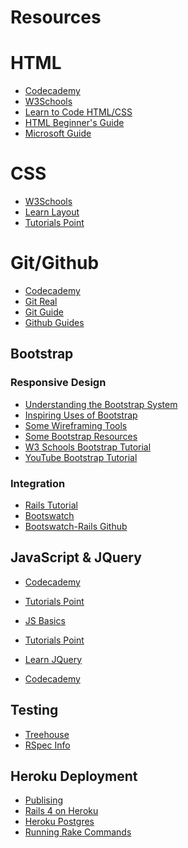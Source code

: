 # Resources

# HTML
- <a href="https://www.codecademy.com/learn/make-a-website">Codecademy</a>
- <a href="http://www.w3schools.com/">W3Schools</a>
- <a href="http://learn.shayhowe.com/html-css/">Learn to Code HTML/CSS</a>
- <a href="https://websitesetup.org/html-beginners-guide/">HTML Beginner's Guide</a>
- <a href="https://mva.microsoft.com/en-US/training-courses/html5-css3-fundamentals-development-for-absolute-beginners-14207?l=Y4COscFfB_7500115888">Microsoft Guide</a>


# CSS

- <a href="http://www.w3schools.com/css/css_intro.asp">W3Schools</a>
- <a href="http://learnlayout.com/">Learn Layout</a>
- <a href="https://www.tutorialspoint.com/css/">Tutorials Point</a>

# Git/Github

- <a href="https://www.codecademy.com/learn/learn-git">Codecademy</a>
- <a href="https://www.codeschool.com/courses/git-real">Git Real</a>
- <a href="http://rogerdudler.github.io/git-guide/">Git Guide</a>
- <a href="https://guides.github.com/">Github Guides</a>

## Bootstrap

### Responsive Design

- <a href="https://scotch.io/tutorials/understanding-the-bootstrap-3-grid-system">Understanding the Bootstrap System</a>
- <a href="http://expo.getbootstrap.com/">Inspiring Uses of Bootstrap</a>
- <a href="http://www.creativebloq.com/wireframes/top-wireframing-tools-11121302">Some Wireframing Tools</a>
- <a href="https://startbootstrap.com/bootstrap-resources/">Some Bootstrap Resources</a>
- <a href="http://www.w3schools.com/bootstrap/">W3 Schools Bootstrap Tutorial</a>
- <a href="https://www.youtube.com/watch?v=gqOEoUR5RHg">YouTube Bootstrap Tutorial</a>

### Integration

- <a href="https://www.railstutorial.org/book/filling_in_the_layout">Rails Tutorial</a>
- <a href="https://bootswatch.com/">Bootswatch</a>
- <a href="https://github.com/maxim/bootswatch-rails">Bootswatch-Rails Github</a>

## JavaScript & JQuery
- <a href="https://www.codecademy.com/learn/javascript">Codecademy</a>
- <a href="https://www.tutorialspoint.com/javascript/">Tutorials Point</a>
- <a href="https://developer.mozilla.org/en-US/docs/Learn/Getting_started_with_the_web/JavaScript_basics">JS Basics</a>

- <a href="http://www.tutorialspoint.com/jquery/">Tutorials Point</a>
- <a href="https://learn.jquery.com/">Learn JQuery</a>
- <a href="https://www.codecademy.com/learn/jquery">Codecademy</a>

## Testing

- <a href="http://blog.teamtreehouse.com/an-introduction-to-rspec">Treehouse</a>
- <a href="http://rspec.info/">RSpec Info</a>

## Heroku Deployment

- <a href="https://developer.mozilla.org/en-US/docs/Learn/Getting_started_with_the_web/Publishing_your_website">Publising</a>
- <a href="https://devcenter.heroku.com/articles/rails4" target="_blank">Rails 4 on Heroku</a>
- <a href="https://devcenter.heroku.com/articles/heroku-postgresql" target="_blank">Heroku Postgres</a>
- <a href="https://devcenter.heroku.com/articles/rake" target="_blank">Running Rake Commands</a>
